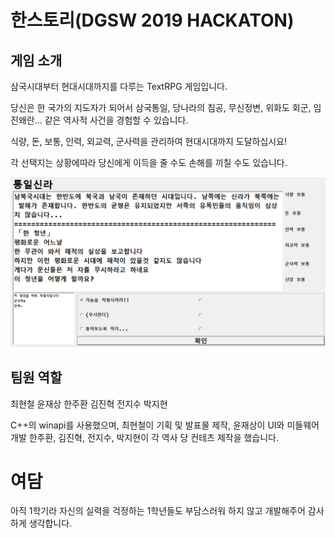 # 한스토리(DGSW 2019 HACKATON)


## 게임 소개

삼국시대부터 현대시대까지를 다루는 TextRPG 게임입니다.

당신은 한 국가의 지도자가 되어서 삼국통일, 당나라의 침공, 무신정변, 위화도 회군, 임진왜란... 같은 
역사적 사건을 경험할 수 있습니다.

식량, 돈, 보통, 인력, 외교력, 군사력을 관리하여 현대시대까지 도달하십시요!

각 선택지는 상황에따라 당신에게 이득을 줄 수도 손해를 끼칠 수도 있습니다.


![alt text](1.png)

## 팀원 역할  

최현철 윤재상 한주환 김진혁 전지수 박지현


C++의 winapi를 사용했으며, 최현철이 기획 및 발표물 제작, 윤재상이 UI와 미들웨어 개발 
한주환, 김진혁, 전지수, 박지현이 각 역사 당 컨테츠 제작을 했습니다.


# 여담
아직 1학기라 자신의 실력을 걱정하는 1학년들도 부담스러워 하지 않고 개발해주어 감사하게 생각합니다.
